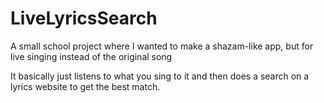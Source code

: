 # LiveLyricsSearch
A small school project where I wanted to make a shazam-like app, but for live singing instead of the original song


It basically just listens to what you sing to it and then does a search on a lyrics website to get the best match. 
